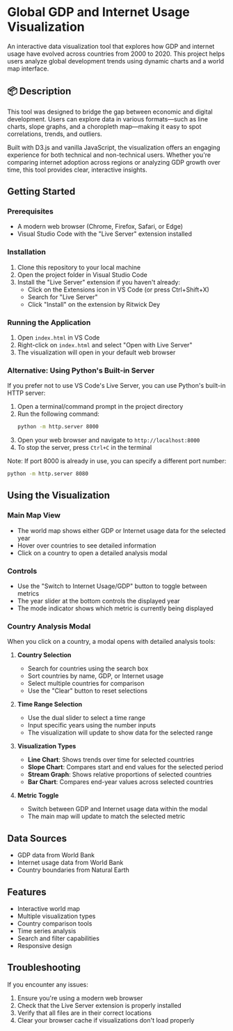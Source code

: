 # Global GDP and Internet Usage Visualization

An interactive data visualization tool that explores how GDP and internet usage have evolved across countries from 2000 to 2020. This project helps users analyze global development trends using dynamic charts and a world map interface.

## 📦 Description
This tool was designed to bridge the gap between economic and digital development. Users can explore data in various formats—such as line charts, slope graphs, and a choropleth map—making it easy to spot correlations, trends, and outliers.

Built with D3.js and vanilla JavaScript, the visualization offers an engaging experience for both technical and non-technical users. Whether you're comparing internet adoption across regions or analyzing GDP growth over time, this tool provides clear, interactive insights.

## Getting Started

### Prerequisites
- A modern web browser (Chrome, Firefox, Safari, or Edge)
- Visual Studio Code with the "Live Server" extension installed

### Installation
1. Clone this repository to your local machine
2. Open the project folder in Visual Studio Code
3. Install the "Live Server" extension if you haven't already:
   - Click on the Extensions icon in VS Code (or press Ctrl+Shift+X)
   - Search for "Live Server"
   - Click "Install" on the extension by Ritwick Dey

### Running the Application
1. Open `index.html` in VS Code
2. Right-click on `index.html` and select "Open with Live Server"
3. The visualization will open in your default web browser

### Alternative: Using Python's Built-in Server
If you prefer not to use VS Code's Live Server, you can use Python's built-in HTTP server:
1. Open a terminal/command prompt in the project directory
2. Run the following command:
   ```bash
   python -m http.server 8000
   ```
3. Open your web browser and navigate to `http://localhost:8000`
4. To stop the server, press `Ctrl+C` in the terminal

Note: If port 8000 is already in use, you can specify a different port number:
```bash
python -m http.server 8080
```

## Using the Visualization

### Main Map View
- The world map shows either GDP or Internet usage data for the selected year
- Hover over countries to see detailed information
- Click on a country to open a detailed analysis modal

### Controls
- Use the "Switch to Internet Usage/GDP" button to toggle between metrics
- The year slider at the bottom controls the displayed year
- The mode indicator shows which metric is currently being displayed

### Country Analysis Modal
When you click on a country, a modal opens with detailed analysis tools:

1. **Country Selection**
   - Search for countries using the search box
   - Sort countries by name, GDP, or Internet usage
   - Select multiple countries for comparison
   - Use the "Clear" button to reset selections

2. **Time Range Selection**
   - Use the dual slider to select a time range
   - Input specific years using the number inputs
   - The visualization will update to show data for the selected range

3. **Visualization Types**
   - **Line Chart**: Shows trends over time for selected countries
   - **Slope Chart**: Compares start and end values for the selected period
   - **Stream Graph**: Shows relative proportions of selected countries
   - **Bar Chart**: Compares end-year values across selected countries

4. **Metric Toggle**
   - Switch between GDP and Internet usage data within the modal
   - The main map will update to match the selected metric

## Data Sources
- GDP data from World Bank
- Internet usage data from World Bank
- Country boundaries from Natural Earth

## Features
- Interactive world map
- Multiple visualization types
- Country comparison tools
- Time series analysis
- Search and filter capabilities
- Responsive design

## Troubleshooting
If you encounter any issues:
1. Ensure you're using a modern web browser
2. Check that the Live Server extension is properly installed
3. Verify that all files are in their correct locations
4. Clear your browser cache if visualizations don't load properly
